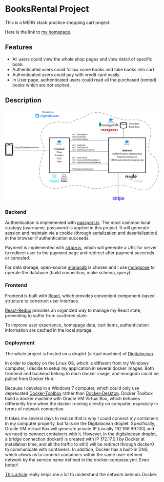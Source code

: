# BooksRental Project

This is a MERN stack practice shopping cart project.

Here is the link to [my homepage](http://143.110.253.117/).

## Features

- All users could view the whole shop pages and view detail of specific book.
- Authenticated users could follow some books and take books into cart.
- Authenticated users could pay with credit card easily.
- In User page, authenticated users could read all the purchased (rented) books which are not expired.

## Description

![architecture diagram][architecture]

[architecture]: https://github.com/jackylearn/shopping/blob/master/architecture.png

### Backend

Authentication is implemented with [passport.js](http://www.passportjs.org/). The most common local strategy (username, password) is applied in this project. It will generate session and maintain via a cookie (through serialization and deserialization) in the browser if authentication succeeds.

Payment is implemented with [stripe.js](https://stripe.com/docs/js), which will generate a URL for server to redirect user to the payment page and redirect after payment succeeds or canceled.

For data storage, open-source [mongodb](https://docs.mongodb.com/manual/) is chosen and I use [mongoose](https://mongoosejs.com/docs/guide.html) to operate the database (build connection, make schema, query).

### Frontend

Frontend is built with [React](https://reactjs.org/), which provides convenient component-based structure to construct user interface.

[React-Redux](https://react-redux.js.org/) provides an organized way to manage my React state, preventing to suffer from scattered state.

To improve user experience, homepage data, cart items, authentication information are cached in the local storage.

### Deployment

The whole project is hosted on a droplet (virtual machine) of [Digitalocean](https://www.digitalocean.com/solutions/website-hosting/).

In order to deploy on the Linux OS, which is different from my Windows computer, I decide to setup my application in several docker images.
Both frontend and backend belong to each docker image, and mongodb could be pulled from Docker Hub.

Because I develop in a Windows 7 computer, which could only use deprecated [Docker-Toolbox](https://github.com/docker/toolbox) rather than [Docker-Desktop](https://www.docker.com/products/docker-desktop). Docker Toolbox build a docker machine with Oracle VM Virtual Box, which behaves differently from when the docker running directly on computer, especially in terms of network connection.

It takes me several days to realize that is why I could connect my containers in my computer properly, but fails on the Digitalocean droplet. Specifically, Oracle VM Virtual Box will generate private IP (usually 192.168.99.100) and we need to connect containers with it. However, in the digitalocean droplet, a bridge connection docker0 is created with IP 172.17.0.1 by Docker at installation time, and all the traffic to eth0 will be redirect through docker0 to communicate with containers. In addition, Docker has a built-in DNS, which allows us to connect containers within the same user-defined network by the service name defined in the docker-compose.yml. Even better!

[This article](https://bbs.huaweicloud.com/blogs/detail/223529) really helps me a lot to understand the network behinds Docker.
